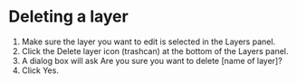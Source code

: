 # Deleting a layer

1. Make sure the layer you want to edit is selected in the Layers panel.
2. Click the Delete layer icon (trashcan) at the bottom of the Layers panel.
3. A dialog box will ask Are you sure you want to delete [name of layer]?
4. Click Yes.